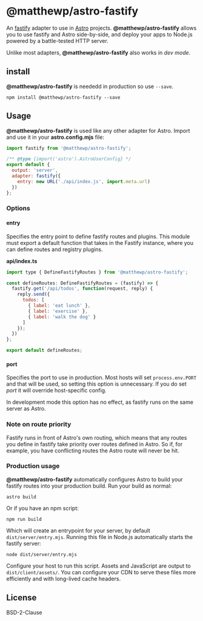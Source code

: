 # @matthewp/astro-fastify

An [fastify](https://www.fastify.io/) adapter to use in [Astro](https://astro.build/) projects. __@matthewp/astro-fastify__ allows you to use fastify and Astro side-by-side, and deploy your apps to Node.js powered by a battle-tested HTTP server.

Unlike most adapters, __@matthewp/astro-fastify__ also works in *dev mode*.

## install

__@matthewp/astro-fastify__ is neededd in production so use `--save`.

```shell
npm install @matthewp/astro-fastify --save
```

## Usage

__@matthewp/astro-fastify__ is used like any other adapter for Astro. Import and use it in your __astro.config.mjs__ file:

```js
import fastify from '@matthewp/astro-fastify';

/** @type {import('astro').AstroUserConfig} */
export default {
  output: 'server',
  adapter: fastify({
    entry: new URL('./api/index.js', import.meta.url)
  })
};
```

### Options

#### entry

Specifies the entry point to define fastify routes and plugins. This module must export a default function that takes in the Fastify instance, where you can define routes and registry plugins.

__api/index.ts__

```js
import type { DefineFastifyRoutes } from '@matthewp/astro-fastify';

const defineRoutes: DefineFastifyRoutes = (fastify) => {
  fastify.get('/api/todos', function(request, reply) {
    reply.send({
      todos: [
        { label: 'eat lunch' },
        { label: 'exercise' },
        { label: 'walk the dog' }
      ]
    });
  })
};

export default defineRoutes;
```

#### port

Specifies the port to use in production. Most hosts will set `process.env.PORT` and that will be used, so setting this option is unnecessary. If you do set *port* it will override host-specific config.

In development mode this option has no effect, as fastify runs on the same server as Astro.

### Note on route priority

Fastify runs in front of Astro's own routing, which means that any routes you define in fastify take priority over routes defined in Astro. So if, for example, you have conflicting routes the Astro route will never be hit.

### Production usage

__@matthewp/astro-fastify__ automatically configures Astro to build your fastify routes into your production build. Run your build as normal:

```shell
astro build
```

Or if you have an npm script:

```shell
npm run build
```

Which will create an entrypoint for your server, by default `dist/server/entry.mjs`. Running this file in Node.js automatically starts the fastify server:

```shell
node dist/server/entry.mjs
```

Configure your host to run this script. Assets and JavaScript are output to `dist/client/assets/`. You can configure your CDN to serve these files more efficiently and with long-lived cache headers.

## License

BSD-2-Clause